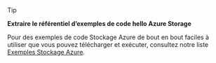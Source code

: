 > [!TIP]
> 
> **Extraire le référentiel d’exemples de code hello Azure Storage**
> 
> Pour des exemples de code Stockage Azure de bout en bout faciles à utiliser que vous pouvez télécharger et exécuter, consultez notre liste [Exemples Stockage Azure](https://azure.microsoft.com/en-us/resources/samples/?service=storage).


